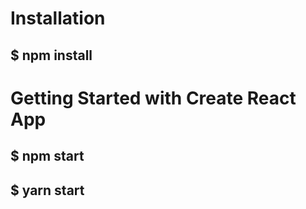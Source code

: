 # Installation

## $ npm install

# Getting Started with Create React App

## $ npm start

## $ yarn start